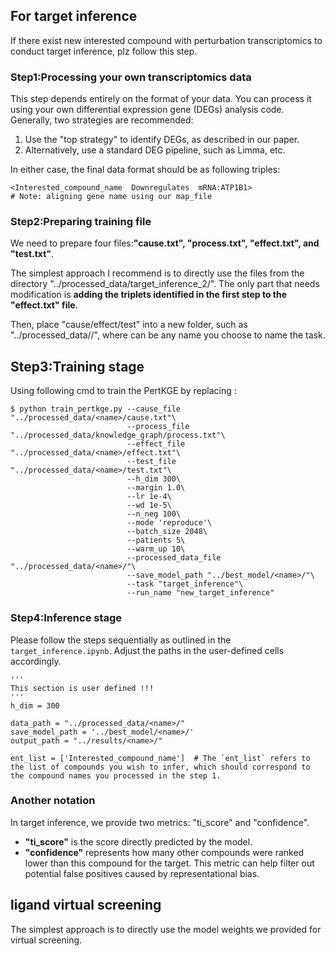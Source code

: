 ## For target inference

If there exist new interested compound with perturbation transcriptomics to conduct target inference, plz follow this step.

### Step1:Processing your own transcriptomics data

This step depends entirely on the format of your data. You can process it using your own differential expression gene (DEGs) analysis code. Generally, two strategies are recommended:

1. Use the "top strategy" to identify DEGs, as described in our paper.
2. Alternatively, use a standard DEG pipeline, such as Limma, etc.

In either case, the final data format should be as following triples:

```
<Interested_compound_name  Downregulates  mRNA:ATP1B1>
# Note: aligning gene name using our map_file
```

### Step2:Preparing training file

We need to prepare four files:**"cause.txt", "process.txt", "effect.txt", and "test.txt"**.

The simplest approach I recommend is to directly use the files from the directory "../processed_data/target_inference_2/". The only part that needs modification is **adding the triplets identified in the first step to the "effect.txt" file**. 

Then, place "cause/effect/test"  into a new folder, such as "../processed_data/<name>/", where <name> can be any name you choose to name the task.

## Step3:Training stage

Using following cmd to train the PertKGE by replacing  **<name>**:

```
$ python train_pertkge.py --cause_file "../processed_data/<name>/cause.txt"\
                          --process_file "../processed_data/knowledge_graph/process.txt"\
                          --effect_file "../processed_data/<name>/effect.txt"\
                          --test_file "../processed_data/<name>/test.txt"\
                          --h_dim 300\
                          --margin 1.0\
                          --lr 1e-4\
                          --wd 1e-5\
                          --n_neg 100\
                          --mode 'reproduce'\
                          --batch_size 2048\
                          --patients 5\
                          --warm_up 10\
                          --processed_data_file "../processed_data/<name>/"\
                          --save_model_path "../best_model/<name>/"\
                          --task "target_inference"\
                          --run_name "new_target_inference"
```

### Step4:Inference stage

Please follow the steps sequentially as outlined in the `target_inference.ipynb`. Adjust the paths in the user-defined cells accordingly. 

```
'''
This section is user defined !!!
'''
h_dim = 300

data_path = "../processed_data/<name>/"
save_model_path = '../best_model/<name>/'
output_path = "../results/<name>/"

ent_list = ['Interested_compound_name']  # The `ent_list` refers to the list of compounds you wish to infer, which should correspond to the compound names you processed in the step 1.
```

### Another notation

In target inference, we provide two metrics: "ti_score" and "confidence".

- **"ti_score"** is the score directly predicted by the model.
- **"confidence"** represents how many other compounds were ranked lower than this compound for the target. This metric can help filter out potential false positives caused by representational bias.



## ligand virtual screening

The simplest approach is to directly use the model weights we provided for virtual screening.
